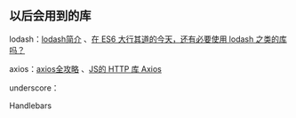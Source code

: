 ## 以后会用到的库

lodash：[lodash简介](http://blog.yuansc.com/2015/09/02/lodash%E7%AE%80%E4%BB%8B/) 、[在 ES6 大行其道的今天，还有必要使用 lodash 之类的库吗？](https://www.zhihu.com/question/36942520) 

axios：[axios全攻略](https://ykloveyxk.github.io/2017/02/25/axios%E5%85%A8%E6%94%BB%E7%95%A5/) 、[JS的 HTTP 库 Axios](http://chuansong.me/n/394228451820) 

underscore：

Handlebars
